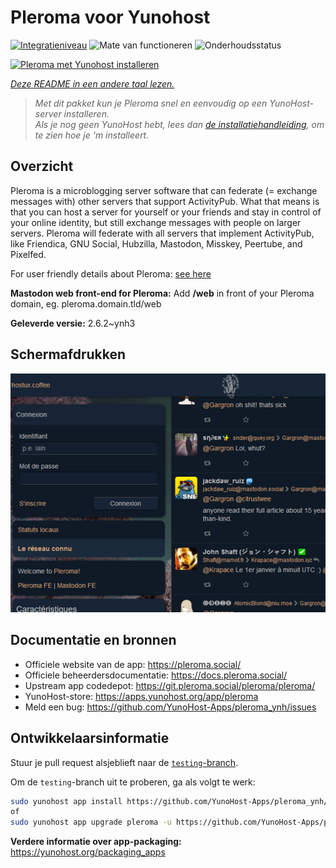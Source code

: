 <!--
NB: Deze README is automatisch gegenereerd door <https://github.com/YunoHost/apps/tree/master/tools/readme_generator>
Hij mag NIET handmatig aangepast worden.
-->

# Pleroma voor Yunohost

[![Integratieniveau](https://dash.yunohost.org/integration/pleroma.svg)](https://ci-apps.yunohost.org/ci/apps/pleroma/) ![Mate van functioneren](https://ci-apps.yunohost.org/ci/badges/pleroma.status.svg) ![Onderhoudsstatus](https://ci-apps.yunohost.org/ci/badges/pleroma.maintain.svg)

[![Pleroma met Yunohost installeren](https://install-app.yunohost.org/install-with-yunohost.svg)](https://install-app.yunohost.org/?app=pleroma)

*[Deze README in een andere taal lezen.](./ALL_README.md)*

> *Met dit pakket kun je Pleroma snel en eenvoudig op een YunoHost-server installeren.*  
> *Als je nog geen YunoHost hebt, lees dan [de installatiehandleiding](https://yunohost.org/install), om te zien hoe je 'm installeert.*

## Overzicht

Pleroma is a microblogging server software that can federate (= exchange messages with) other servers that support ActivityPub. What that means is that you can host a server for yourself or your friends and stay in control of your online identity, but still exchange messages with people on larger servers. Pleroma will federate with all servers that implement ActivityPub, like Friendica, GNU Social, Hubzilla, Mastodon, Misskey, Peertube, and Pixelfed.

For user friendly details about Pleroma: [see here](https://blog.soykaf.com/post/what-is-pleroma/)

**Mastodon web front-end for Pleroma:** Add **/web** in front of your Pleroma domain, eg. pleroma.domain.tld/web


**Geleverde versie:** 2.6.2~ynh3

## Schermafdrukken

![Schermafdrukken van Pleroma](./doc/screenshots/screenshot1.png)

## Documentatie en bronnen

- Officiele website van de app: <https://pleroma.social/>
- Officiele beheerdersdocumentatie: <https://docs.pleroma.social/>
- Upstream app codedepot: <https://git.pleroma.social/pleroma/pleroma/>
- YunoHost-store: <https://apps.yunohost.org/app/pleroma>
- Meld een bug: <https://github.com/YunoHost-Apps/pleroma_ynh/issues>

## Ontwikkelaarsinformatie

Stuur je pull request alsjeblieft naar de [`testing`-branch](https://github.com/YunoHost-Apps/pleroma_ynh/tree/testing).

Om de `testing`-branch uit te proberen, ga als volgt te werk:

```bash
sudo yunohost app install https://github.com/YunoHost-Apps/pleroma_ynh/tree/testing --debug
of
sudo yunohost app upgrade pleroma -u https://github.com/YunoHost-Apps/pleroma_ynh/tree/testing --debug
```

**Verdere informatie over app-packaging:** <https://yunohost.org/packaging_apps>
